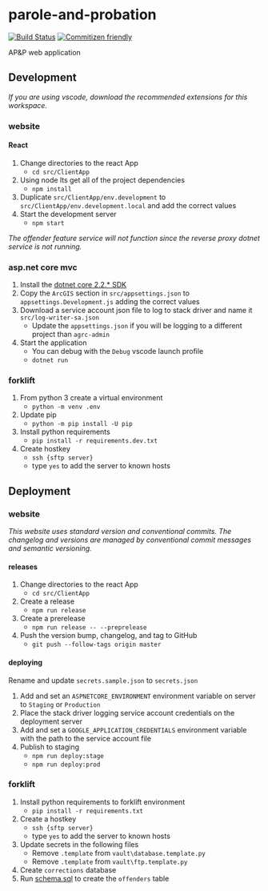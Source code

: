 # parole-and-probation

[![Build Status](https://travis-ci.com/agrc/parole-and-probation.svg?branch=master)](https://travis-ci.com/agrc/parole-and-probation) [![Commitizen friendly](https://img.shields.io/badge/commitizen-friendly-brightgreen.svg)](http://commitizen.github.io/cz-cli/)

AP&amp;P web application

## Development

_If you are using vscode, download the recommended extensions for this workspace._

### website

#### React

1. Change directories to the react App
   - `cd src/ClientApp`
1. Using node lts get all of the project dependencies
   - `npm install`
1. Duplicate `src/ClientApp/env.development` to `src/ClientApp/env.development.local` and add the correct values
1. Start the development server
   - `npm start`

_The offender feature service will not function since the reverse proxy dotnet service is not running._

### asp.net core mvc

1. Install the [dotnet core 2.2.* SDK](https://dotnet.microsoft.com/download/dotnet-core/2.2)
1. Copy the `ArcGIS` section in `src/appsettings.json` to `appsettings.Development.js` adding the correct values
1. Download a service account json file to log to stack driver and name it `src/log-writer-sa.json`
   - Update the `appsettings.json` if you will be logging to a different project than `agrc-admin`
1. Start the application
   - You can debug with the `Debug` vscode launch profile
   - `dotnet run`

### forklift

1. From python 3 create a virtual environment
   - `python -m venv .env`
1. Update pip
   - `python -m pip install -U pip`
1. Install python requirements
   - `pip install -r requirements.dev.txt`
1. Create hostkey
   - `ssh {sftp server}`
   - type `yes` to add the server to known hosts

## Deployment

### website

_This website uses standard version and conventional commits. The changelog and versions are managed by conventional commit messages and semantic versioning._

#### releases

1. Change directories to the react App
   - `cd src/ClientApp`
1. Create a release
   - `npm run release`
1. Create a prerelease
   - `npm run release -- --preprelease`
1. Push the version bump, changelog, and tag to GitHub
   - `git push --follow-tags origin master`

#### deploying

Rename and update `secrets.sample.json` to `secrets.json`

1. Add and set an `ASPNETCORE_ENVIRONMENT` environment variable on server to `Staging` or `Production`
1. Place the stack driver logging service account credentials on the deployment server
1. Add and set a `GOOGLE_APPLICATION_CREDENTIALS` environment variable with the path to the service account file
1. Publish to staging
   - `npm run deploy:stage`
   - `npm run deploy:prod`

### forklift

1. Install python requirements to forklift environment
   - `pip install -r requirements.txt`
1. Create a hostkey
   - `ssh {sftp server}`
   - type `yes` to add the server to known hosts
1. Update secrets in the following files
   - Remove `.template` from `vault\database.template.py`
   - Remove `.template` from `vault\ftp.template.py`
1. Create `corrections` database
1. Run [schema.sql](/scripts/schema.sql) to create the `offenders` table
